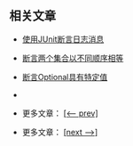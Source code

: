 ## 相关文章

- [使用JUnit断言日志消息](docs/使用JUnit断言日志消息.md)
- [断言两个集合以不同顺序相等](docs/断言两个集合以不同顺序相等.md)
- [断言Optional具有特定值](docs/断言Optional具有特定值.md)
- []()

- 更多文章： [[<-- prev]](../assertion-libraries/README.md)
- 更多文章： [[next -->]](../hamcrest/README.md)